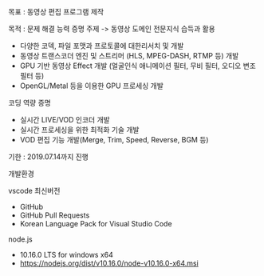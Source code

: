 목표 : 동영상 편집 프로그램 제작

목적 : 
문제 해결 능력 증명
주제 -> 동영상 도메인 전문지식 습득과 활용
- 다양한 코덱, 파일 포맷과 프로토콜에 대한리서치 및 개발
- 동영상 트랜스코더 엔진 및 스트리머 (HLS, MPEG-DASH, RTMP 등) 개발
- GPU 기반 동영상 Effect 개발 (얼굴인식 애니메이션 필터, 무비 필터, 오디오 변조 필터 등)
- OpenGL/Metal 등을 이용한 GPU 프로세싱 개발

코딩 역량 증명
- 실시간 LIVE/VOD 인코더 개발
- 실시간 프로세싱을 위한 최적화 기술 개발
- VOD 편집 기능 개발(Merge, Trim, Speed, Reverse, BGM 등)

기한 : 2019.07.14까지 진행

개발환경

vscode 최신버전
- GitHub
- GitHub Pull Requests
- Korean Language Pack for Visual Studio Code

node.js
- 10.16.0 LTS for windows x64
- https://nodejs.org/dist/v10.16.0/node-v10.16.0-x64.msi
